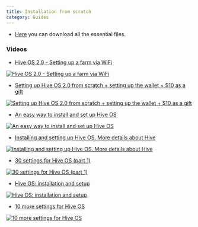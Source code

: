 ```yaml
---
title: Installation from scratch
category: Guides
---
```


- <a href="https://hiveos.farm/install/">Here</a> you can download all the essential files.

### Videos

- <a href="https://www.youtube.com/watch?v=pPtRIOPHC18">Hive OS 2.0 - Setting up a farm via WiFi</a>

<a href="http://www.youtube.com/watch?feature=player_embedded&v=pPtRIOPHC18
" target="_blank"><img src="http://img.youtube.com/vi/pPtRIOPHC18/0.jpg"
alt="Hive OS 2.0 - Setting up a farm via WiFi"></a>

- <a href="https://www.youtube.com/watch?v=CnzLH5tdr5A">Setting up Hive OS 2.0 from scratch + setting up the wallet + $10 as a gift</a>

<a href="http://www.youtube.com/watch?feature=player_embedded&v=CnzLH5tdr5A
" target="_blank"><img src="http://img.youtube.com/vi/CnzLH5tdr5A/0.jpg"
alt="Setting up Hive OS 2.0 from scratch + setting up the wallet + $10 as a gift"></a>

- <a href="https://www.youtube.com/watch?v=g6LvYdDlogY">An easy way to install and set up Hive OS</a>

<a href="http://www.youtube.com/watch?feature=player_embedded&v=g6LvYdDlogY
" target="_blank"><img src="http://img.youtube.com/vi/g6LvYdDlogY/0.jpg"
alt="An easy way to install and set up Hive OS"></a>

- <a href="https://www.youtube.com/watch?v=2HmwyT081x0">Installing and setting up Hive OS. More details about Hive</a>

<a href="http://www.youtube.com/watch?feature=player_embedded&v=2HmwyT081x0
" target="_blank"><img src="http://img.youtube.com/vi/2HmwyT081x0/0.jpg"
alt="Installing and setting up Hive OS. More details about Hive"></a>

- <a href="https://www.youtube.com/watch?v=zQgdxQzJzDM">30 settings for Hive OS (part 1)</a>

<a href="http://www.youtube.com/watch?feature=player_embedded&v=zQgdxQzJzDM
" target="_blank"><img src="http://img.youtube.com/vi/zQgdxQzJzDM/0.jpg"
alt="30 settings for Hive OS (part 1)"></a>

- <a href="https://www.youtube.com/watch?v=1uyLzVdCCLY">Hive OS: installation and setup</a>

<a href="http://www.youtube.com/watch?feature=player_embedded&v=1uyLzVdCCLY
" target="_blank"><img src="http://img.youtube.com/vi/1uyLzVdCCLY/0.jpg"
alt="Hive OS: installation and setup"></a>

- <a href="https://www.youtube.com/watch?v=0gbd-ElmQH8">10 more settings for Hive OS</a>

<a href="http://www.youtube.com/watch?feature=player_embedded&v=0gbd-ElmQH8
" target="_blank"><img src="http://img.youtube.com/vi/0gbd-ElmQH8/0.jpg"
alt="10 more settings for Hive OS"></a>
